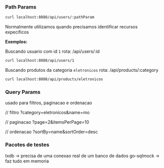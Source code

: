 ### Path Params

```zsh
curl localhost:8080/api/users/:pathParam
```

Normalmente utilizamos quando precisamos identificar recursos expecificos

**Exemplos:**

Buscando usuario com id `1`
rota: /api/users/:id

```zsh
curl localhost:8080/api/users/1
```

Buscando produtos da categoria  `eletronicos`
rota: /api/products/:category

```zsh
curl localhost:8080/api/products/eletronicos
```

### Query Params

usado para filtros, paginacao e ordenacao

// filtro
?category=eletronicos&name=mo

// paginacao
?page=2&itemsPerPage=10

// ordenacao
?sortBy=name&sortOrder=desc

### Pacotes de testes

txdb -> precisa de uma conexao real de um banco de dados
go-sqlmock -> faz tudo em memoria